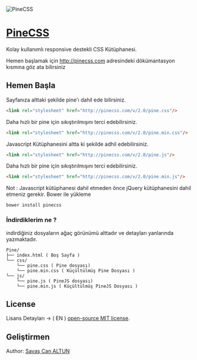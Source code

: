 ![PineCSS](http://pinecss.com/images/pinenew.png "PineCSS Logo")
# [PineCSS](http://pinecss.com)
Kolay kullanımlı responsive destekli CSS Kütüphanesi.

Hemen başlamak için <http://pinecss.com> adresindeki dökümantasyon kısmına göz ata bilirsiniz


## Hemen Başla
Sayfanıza alttaki şekilde pine'ı dahil ede bilirsiniz.
``` html
<link rel="stylesheet" href="http://pinecss.com/v/2.0/pine.css"/>
```
Daha hızlı bir pine için sıkıştırılmışını terci edebilirsiniz.
``` html
<link rel="stylesheet" href="http://pinecss.com/v/2.0/pine.min.css"/>
```

Javascript Kütüphanesini altta ki şekilde adhil edebilirsiniz.
``` html
<link rel="stylesheet" href="http://pinecss.com/v/2.0/pine.js"/>
```
Daha hızlı bir pine için sıkıştırılmışını terci edebilirsiniz.
``` html
<link rel="stylesheet" href="http://pinecss.com/v/2.0/pine.min.js"/>
```
Not : Javascript kütüphanesi dahil etmeden önce jQuery kütüphanesini dahil etmeniz gerekir.
Bower ile yükleme
```
bower install pinecss
```

### İndirdiklerim ne ?
indirdiğiniz dosyaların ağaç görünümü alttadır ve detayları yanlarında yazmaktadır.
```
Pine/
├── index.html ( Boş Sayfa )
└── css/
    └── pine.css ( Pine dosyası)
    └── pine.min.css ( Küçültülmüş Pine Dosyası )
└── js/
    └── pine.js ( PineJS dosyası)
    └── pine.min.js ( Küçültülmüş PineJS Dosyası )
```
## License
Lisans Detayları -> ( EN )  [open-source MIT license](https://github.com/PineCSS/pine/blob/master/LICENSE).

## Geliştirmen
Author: [Savaş Can ALTUN](http://savascanaltun.com.tr)
